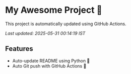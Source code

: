 # My Awesome Project 🚀

This project is automatically updated using GitHub Actions.

_Last updated: 2025-05-31 00:14:19 IST_

## Features
- Auto-update README using Python 🐍
- Auto Git push with GitHub Actions 🤖
